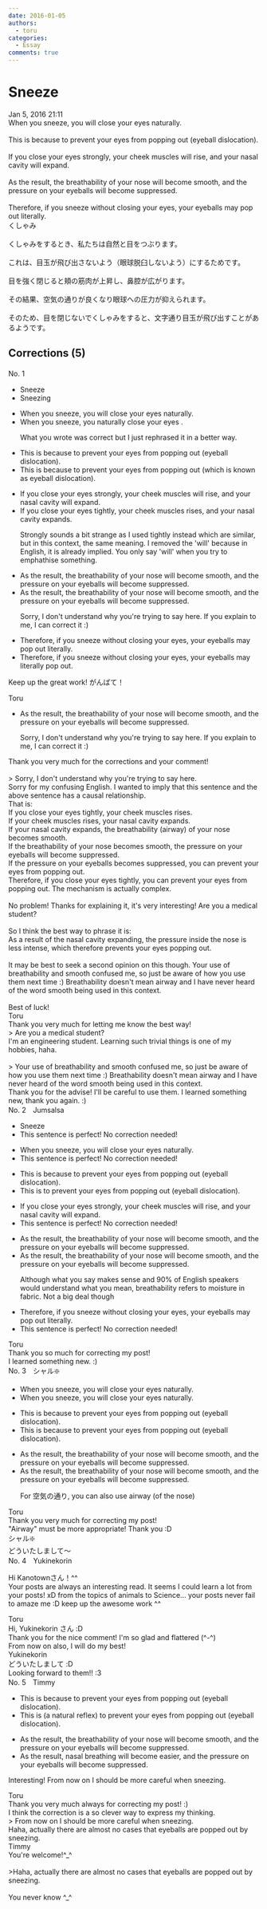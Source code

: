 ```yaml
---
date: 2016-01-05
authors:
  - toru
categories:
  - Essay
comments: true
---
```


# Sneeze
<div class="date">Jan 5, 2016 21:11</div>
<div id="post"><div id="body_show_ori">
When you sneeze, you will close your eyes naturally.<br/><br/>This is because to prevent your eyes from popping out (eyeball dislocation).<br/><br/>If you close your eyes strongly, your cheek muscles will rise, and your nasal cavity will expand.<br/><br/>As the result, the breathability of your nose will become smooth, and the pressure on your eyeballs will become suppressed.<br/><br/>Therefore, if you sneeze without closing your eyes, your eyeballs may pop out literally.
</div></div>

<!-- more -->

<div id="post_ja"><div id="body_show_mo">
くしゃみ<br/><br/>くしゃみをするとき、私たちは自然と目をつぶります。<br/><br/>これは、目玉が飛び出さないよう（眼球脱臼しないよう）にするためです。<br/><br/>目を強く閉じると頬の筋肉が上昇し、鼻腔が広がります。<br/><br/>その結果、空気の通りが良くなり眼球への圧力が抑えられます。<br/><br/>そのため、目を閉じないでくしゃみをすると、文字通り目玉が飛び出すことがあるようです。
</div></div>

## Corrections (5)
<div id="block"><div class="first_name"> No. 1　<span class="just_name"></span></div><div id="block2">
<ul class="correction_field">
<li class="incorrect">Sneeze</li>
<li class="corrected correct">
Sneezing
</li>
</ul>
<ul class="correction_field">
<li class="incorrect">When you sneeze, you will close your eyes naturally.</li>
<li class="corrected correct">
When you sneeze, you naturally close your eyes .
<p class="correction_comment">What you wrote was correct but I just rephrased it in a better way.</p>
</li>
</ul>
<ul class="correction_field">
<li class="incorrect">This is because to prevent your eyes from popping out (eyeball dislocation).</li>
<li class="corrected correct">
This is <span class="sline">because</span> to prevent your eyes from popping out (<span class="f_blue">which is known as </span>eyeball dislocation).
</li>
</ul>
<ul class="correction_field">
<li class="incorrect">If you close your eyes strongly, your cheek muscles will rise, and your nasal cavity will expand.</li>
<li class="corrected correct">
If you close your eyes tightly, your cheek muscles rises, and your nasal cavity expands. 
<p class="correction_comment">Strongly sounds a bit strange as I used tightly instead which are similar, but in this context, the same meaning. I removed the 'will' because in English, it is already implied. You only say 'will' when you try to emphathise something.</p>
</li>
</ul>
<ul class="correction_field">
<li class="incorrect">As the result, the breathability of your nose will become smooth, and the pressure on your eyeballs will become suppressed.</li>
<li class="corrected correct">
<span class="sline">As the result, the breathability of your nose will become smooth, and the pressure on your eyeballs will become suppressed.</span>
<p class="correction_comment">Sorry, I don't understand why you're trying to say here. If you explain to me, I can correct it :)</p>
</li>
</ul>
<ul class="correction_field">
<li class="incorrect">Therefore, if you sneeze without closing your eyes, your eyeballs may pop out literally.</li>
<li class="corrected correct">
Therefore, if you sneeze without closing your eyes, your eyeballs may literally pop out.
</li>
</ul>
<p class="comment_small">
 Keep up the great work! がんばて！
</p>

</div><div class="name"><span class="just_name">Toru</span><br><div class="quote_field"><ul class="correction_field">
<li class="corrected correct">
<span class="sline">As the result, the breathability of your nose will become smooth, and the pressure on your eyeballs will become suppressed.</span>
<p class="correction_comment">
Sorry, I don't understand why you're trying to say here. If you explain to me, I can correct it :)
</p>
</li>
</ul></div>
Thank you very much for the corrections and your comment! <br/><br/>&gt; Sorry, I don't understand why you're trying to say here. <br/>Sorry for my confusing English. I wanted to imply that this sentence and the above sentence has a causal relationship.<br/>That is:<br/>If you close your eyes tightly, your cheek muscles rises.<br/>If your cheek muscles rises, your nasal cavity expands.<br/>If your nasal cavity expands, the breathability (airway) of your nose becomes smooth.<br/>If the breathability of your nose becomes smooth, the pressure on your eyeballs will become suppressed.<br/>If the pressure on your eyeballs becomes suppressed, you can prevent your eyes from popping out.<br/>Therefore, if you close your eyes tightly, you can prevent your eyes from popping out. The mechanism is actually complex.
</div>
<div class="name"><span class="just_name"></span><br>
No problem! Thanks for explaining it, it's very interesting! Are you a medical student?<br/><br/>So I think the best way to phrase it is:<br/>As a result of the nasal cavity expanding, the pressure inside the nose is less intense, which therefore prevents your eyes popping out. <br/><br/>It may be best to seek a second opinion on this though. Your use of breathability and smooth confused me, so just be aware of how you use them next time :) Breathability doesn't mean airway and I have never heard of the word smooth being used in this context.<br/><br/>Best of luck!
</div>
<div class="name"><span class="just_name">Toru</span><br>
Thank you very much for letting me know the best way!<br/>&gt; Are you a medical student?<br/>I'm an engineering student. Learning such trivial things is one of my hobbies, haha.<br/><br/>&gt; Your use of breathability and smooth confused me, so just be aware of how you use them next time :) Breathability doesn't mean airway and I have never heard of the word smooth being used in this context.<br/>Thank you for the advise! I'll be careful to use them. I learned something new, thank you again. :)
</div>
</div>
<div id="block"><div class="first_name"> No. 2　<span class="just_name">Jumsalsa</span></div><div id="block2">
<ul class="correction_field">
<li class="incorrect">Sneeze</li>
<li class="corrected perfect">This sentence is perfect! No correction needed!</li>
</ul>
<ul class="correction_field">
<li class="incorrect">When you sneeze, you will close your eyes naturally.</li>
<li class="corrected perfect">This sentence is perfect! No correction needed!</li>
</ul>
<ul class="correction_field">
<li class="incorrect">This is because to prevent your eyes from popping out (eyeball dislocation).</li>
<li class="corrected correct">
This is to prevent your eyes from popping out (eyeball dislocation).
</li>
</ul>
<ul class="correction_field">
<li class="incorrect">If you close your eyes strongly, your cheek muscles will rise, and your nasal cavity will expand.</li>
<li class="corrected perfect">This sentence is perfect! No correction needed!</li>
</ul>
<ul class="correction_field">
<li class="incorrect">As the result, the breathability of your nose will become smooth, and the pressure on your eyeballs will become suppressed.</li>
<li class="corrected correct">
As the result, the breathability of your nose will become smooth, and the pressure on your eyeballs will become suppressed.
<p class="correction_comment">Although what you say makes sense and 90% of English speakers would understand what you mean, breathability refers to moisture in fabric. Not a big deal though</p>
</li>
</ul>
<ul class="correction_field">
<li class="incorrect">Therefore, if you sneeze without closing your eyes, your eyeballs may pop out literally.</li>
<li class="corrected perfect">This sentence is perfect! No correction needed!</li>
</ul>
</div><div class="name"><span class="just_name">Toru</span><br>
Thank you so much for correcting my post!<br/>I learned something new. :)
</div>
</div>
<div id="block"><div class="first_name"> No. 3　<span class="just_name">シャル❇️</span></div><div id="block2">
<ul class="correction_field">
<li class="incorrect">When you sneeze, you will close your eyes naturally.</li>
<li class="corrected correct">
When you sneeze, you <span class="sline">will</span> close your eyes naturally.
</li>
</ul>
<ul class="correction_field">
<li class="incorrect">This is because to prevent your eyes from popping out (eyeball dislocation).</li>
<li class="corrected correct">
This is <span class="sline">because</span> to prevent your eyes from popping out (eyeball dislocation).
</li>
</ul>
<ul class="correction_field">
<li class="incorrect">As the result, the breathability of your nose will become smooth, and the pressure on your eyeballs will become suppressed.</li>
<li class="corrected correct">
As the result, the breathability of your nose will become smooth, and the pressure on your eyeballs will become suppressed.
<p class="correction_comment">For 空気の通り, you can also use airway (of the nose)</p>
</li>
</ul>
</div><div class="name"><span class="just_name">Toru</span><br>
Thank you very much for correcting my post! <br/>"Airway" must be more appropriate! Thank you :D
</div>
<div class="name"><span class="just_name">シャル❇️</span><br>
どういたしまして～
</div>
</div>
<div id="block"><div class="first_name"> No. 4　<span class="just_name">Yukinekorin</span></div><div id="block2">
<p class="comment_small">
 Hi Kanotownさん！^^
 <br/>
 Your posts are always an interesting read. It seems I could learn a lot from your posts! xD from the topics of animals to Science... your posts never fail to amaze me :D keep up the awesome work ^^
</p>

</div><div class="name"><span class="just_name">Toru</span><br>
Hi, Yukinekorin さん :D<br/>Thank you for the nice comment! I'm so glad and flattered (^-^)<br/>From now on also, I will do my best!
</div>
<div class="name"><span class="just_name">Yukinekorin</span><br>
どういたしまして :D <br/>Looking forward to them!! :3
</div>
</div>
<div id="block"><div class="first_name"> No. 5　<span class="just_name">Timmy</span></div><div id="block2">
<ul class="correction_field">
<li class="incorrect">This is because to prevent your eyes from popping out (eyeball dislocation).</li>
<li class="corrected correct">
This is (<span class="f_blue">a natural reflex</span>) to prevent your eyes from popping out (eyeball dislocation).
</li>
</ul>
<ul class="correction_field">
<li class="incorrect">As the result, the breathability of your nose will become smooth, and the pressure on your eyeballs will become suppressed.</li>
<li class="corrected correct">
As the result, <span class="f_blue">nasal breathing</span> will become <span class="f_blue">easier</span>, and the pressure on your eyeballs will become suppressed.
</li>
</ul>
<p class="comment_small">
 Interesting! From now on I should be more careful when sneezing.
</p>

</div><div class="name"><span class="just_name">Toru</span><br>
Thank you very much always for correcting my post! :)<br/>I think the correction is a so clever way to express my thinking.<br/>&gt; From now on I should be more careful when sneezing.<br/>Haha, actually there are almost no cases that eyeballs are popped out by sneezing.
</div>
<div class="name"><span class="just_name">Timmy</span><br>
You're welcome!^_^<br/><br/>&gt;Haha, actually there are almost no cases that eyeballs are popped out by sneezing.<br/><br/>You never know ^_^
</div>
</div>
